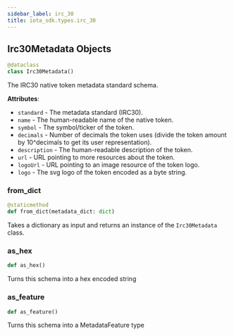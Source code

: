 ```yaml
---
sidebar_label: irc_30
title: iota_sdk.types.irc_30
---
```


## Irc30Metadata Objects

```python
@dataclass
class Irc30Metadata()
```

The IRC30 native token metadata standard schema.

**Attributes**:

- `standard` - The metadata standard (IRC30).
- `name` - The human-readable name of the native token.
- `symbol` - The symbol/ticker of the token.
- `decimals` - Number of decimals the token uses (divide the token amount by 10^decimals to get its user representation).
- `description` - The human-readable description of the token.
- `url` - URL pointing to more resources about the token.
- `logoUrl` - URL pointing to an image resource of the token logo.
- `logo` - The svg logo of the token encoded as a byte string.

### from\_dict

```python
@staticmethod
def from_dict(metadata_dict: dict)
```

Takes a dictionary as input and returns an instance of the `Irc30Metadata` class.

### as\_hex

```python
def as_hex()
```

Turns this schema into a hex encoded string

### as\_feature

```python
def as_feature()
```

Turns this schema into a MetadataFeature type

